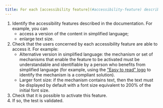 ```yaml
---
title: For each [accessibility feature](#accessibility-feature) described in the [documentation](#documentation), the [mechanism for enabling an accessibility feature](#mechanism-for-enabling-an-accessibility-feature) meets the accessibility needs of the users concerned. Is this rule respected (excluding special cases)?
---
```


1. Identify the accessibility features described in the documentation. For example, you can 
	- access a version of the content in simplified language;
	- enlarge text size.
2. Check that the users concerned by each accessibility feature are able to access it. For example:
	- Alternative version in simplified language: the mechanism or set of mechanisms that enable the feature to be activated must be understandable and identifiable by a person who benefits from simplified language (for example, using the <a href="https://www.inclusion-europe.eu/easy-to-read/">"Easy to read" logo</a> to identify the mechanism is a compliant solution).
	- Larger font size: if the mechanism contains text, then the text must be displayed by default with a font size equivalent to 200% of the initial font size.
3. Check that it is possible to activate this feature.
4. If so, the test is validated.